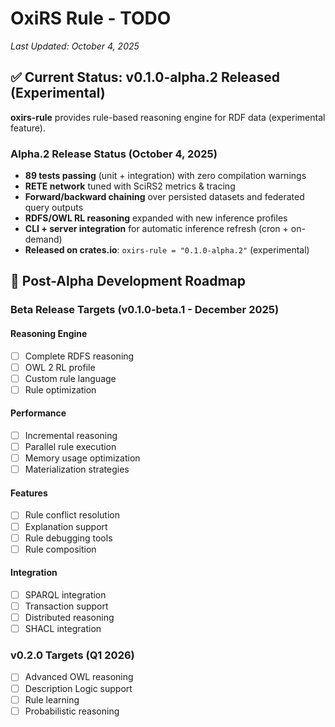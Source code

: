 # OxiRS Rule - TODO

*Last Updated: October 4, 2025*

## ✅ Current Status: v0.1.0-alpha.2 Released (Experimental)

**oxirs-rule** provides rule-based reasoning engine for RDF data (experimental feature).

### Alpha.2 Release Status (October 4, 2025)
- **89 tests passing** (unit + integration) with zero compilation warnings
- **RETE network** tuned with SciRS2 metrics & tracing
- **Forward/backward chaining** over persisted datasets and federated query outputs
- **RDFS/OWL RL reasoning** expanded with new inference profiles
- **CLI + server integration** for automatic inference refresh (cron + on-demand)
- **Released on crates.io**: `oxirs-rule = "0.1.0-alpha.2"` (experimental)

## 🎯 Post-Alpha Development Roadmap

### Beta Release Targets (v0.1.0-beta.1 - December 2025)

#### Reasoning Engine
- [ ] Complete RDFS reasoning
- [ ] OWL 2 RL profile
- [ ] Custom rule language
- [ ] Rule optimization

#### Performance
- [ ] Incremental reasoning
- [ ] Parallel rule execution
- [ ] Memory usage optimization
- [ ] Materialization strategies

#### Features
- [ ] Rule conflict resolution
- [ ] Explanation support
- [ ] Rule debugging tools
- [ ] Rule composition

#### Integration
- [ ] SPARQL integration
- [ ] Transaction support
- [ ] Distributed reasoning
- [ ] SHACL integration

### v0.2.0 Targets (Q1 2026)
- [ ] Advanced OWL reasoning
- [ ] Description Logic support
- [ ] Rule learning
- [ ] Probabilistic reasoning